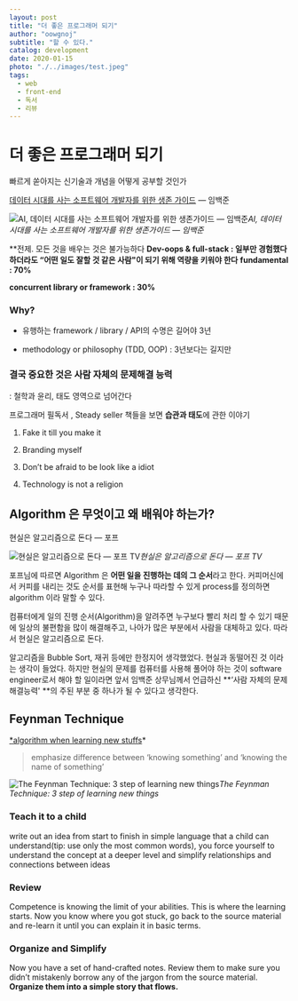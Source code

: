 ```yaml
---
layout: post
title: "더 좋은 프로그래머 되기"
author: "oowgnoj"
subtitle: "할 수 있다."
catalog: development
date: 2020-01-15
photo: "./../images/test.jpeg"
tags:
  - web
  - front-end
  - 독서
  - 리뷰
---
```

# 더 좋은 프로그래머 되기

빠르게 쏟아지는 신기술과 개념을 어떻게 공부할 것인가

[데이터 시대를 사는 소프트웨어 개발자를 위한 생존 가이드](https://www.youtube.com/watch?v=9Moy_b-H-CM&t=2336s) — 임백준

![AI, 데이터 시대를 사는 소프트웨어 개발자를 위한 생존가이드 — 임백준](https://cdn-images-1.medium.com/max/2000/1*w14GLBdATFRvA54N5tZYHQ.png)*AI, 데이터 시대를 사는 소프트웨어 개발자를 위한 생존가이드 — 임백준*

**전제. 모든 것을 배우는 것은 불가능하다
**Dev-oops & full-stack : 일부만 경험했다 하더라도 “**어떤 일도 잘할 것 같은 사람**"이 되기 위해 역량을 키워야 한다**
**fundamental : 70%**

**concurrent library or framework : 30%**

### Why?

* 유행하는 framework / library / API의 수명은 길어야 3년

* methodology or philosophy (TDD, OOP) : 3년보다는 길지만

### 결국 중요한 것은 사람 자체의 문제해결 능력

: 철학과 윤리, 태도 영역으로 넘어간다

프로그래머 필독서 , Steady seller 책들을 보면 **습관과 태도**에 관한 이야기

1. Fake it till you make it

1. Branding myself

1. Don’t be afraid to be look like a idiot

1. Technology is not a religion

## Algorithm 은 무엇이고 왜 배워야 하는가?

현실은 알고리즘으로 돈다 — 포프

![현실은 알고리즘으로 돈다 — 포프 TV](https://cdn-images-1.medium.com/max/2000/1*BEt7erYPQaWCICe-z8vi2A.png)*현실은 알고리즘으로 돈다 — 포프 TV*

포프님에 따르면 Algorithm 은 **어떤 일을 진행하는 데의 그 순서**라고 한다. 커피머신에서 커피를 내리는 것도 순서를 표현해 누구나 따라할 수 있게 process를 정의하면 algorithm 이라 말할 수 있다.

컴퓨터에게 일의 진행 순서(Algorithm)을 알려주면 누구보다 빨리 처리 할 수 있기 때문에 일상의 불편함을 많이 해결해주고, 나아가 많은 부분에서 사람을 대체하고 있다. 따라서 현실은 알고리즘으로 돈다.

알고리즘을 Bubble Sort, 재귀 등에만 한정지어 생각했었다. 현실과 동떨어진 것 이라는 생각이 들었다. 하지만 현실의 문제를 컴퓨터를 사용해 풀어야 하는 것이 software engineer로서 해야 할 일이라면 앞서 임백준 상무님께서 언급하신 **‘사람 자체의 문제 해결능력' **의 주된 부분 중 하나가 될 수 있다고 생각한다.

## Feynman Technique

[*algorithm when learning new stuffs](https://medium.com/personal-growth/the-secret-algorithm-behind-learning-7c6f4eb702df)*
> emphasize difference between ‘knowing something’ and ‘knowing the name of something’

![The Feynman Technique: 3 step of learning new things](https://cdn-images-1.medium.com/max/2000/1*P6Jil-cAjyNPsUOY_bZzWw.jpeg)*The Feynman Technique: 3 step of learning new things*

### Teach it to a child

write out an idea from start to finish in simple language that a child can understand(tip: use only the most common words), you force yourself to understand the concept at a deeper level and simplify relationships and connections between ideas

### Review

Competence is knowing the limit of your abilities. This is where the learning starts. Now you know where you got stuck, go back to the source material and re-learn it until you can explain it in basic terms.

### Organize and Simplify

Now you have a set of hand-crafted notes. Review them to make sure you didn’t mistakenly borrow any of the jargon from the source material. **Organize them into a simple story that flows.**
